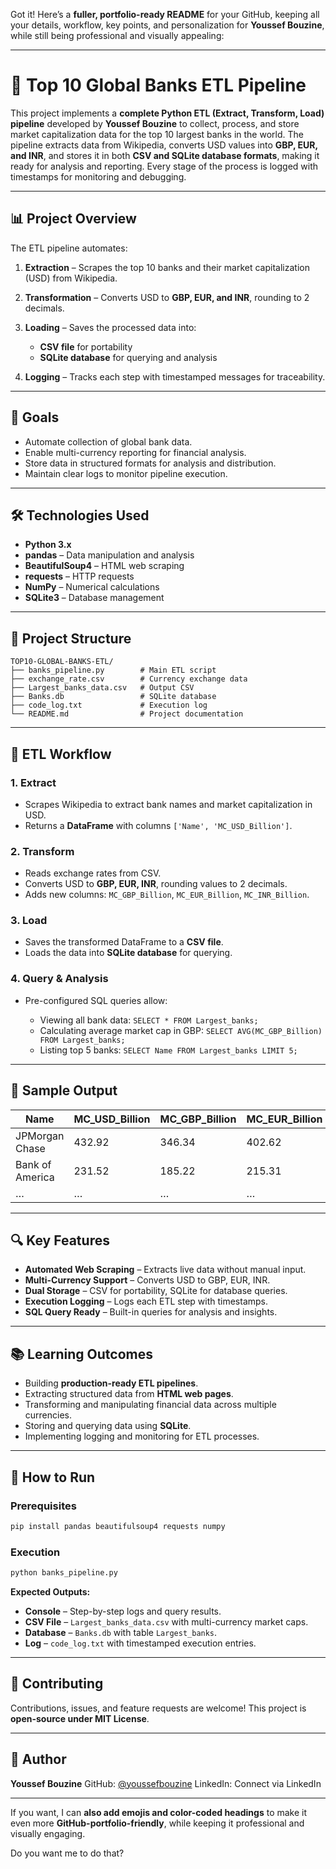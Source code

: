 Got it! Here’s a **fuller, portfolio-ready README** for your GitHub, keeping all your details, workflow, key points, and personalization for **Youssef Bouzine**, while still being professional and visually appealing:

---

# 🏦 Top 10 Global Banks ETL Pipeline

This project implements a **complete Python ETL (Extract, Transform, Load) pipeline** developed by **Youssef Bouzine** to collect, process, and store market capitalization data for the top 10 largest banks in the world. The pipeline extracts data from Wikipedia, converts USD values into **GBP, EUR, and INR**, and stores it in both **CSV and SQLite database formats**, making it ready for analysis and reporting. Every stage of the process is logged with timestamps for monitoring and debugging.

---

## 📊 Project Overview

The ETL pipeline automates:

1. **Extraction** – Scrapes the top 10 banks and their market capitalization (USD) from Wikipedia.
2. **Transformation** – Converts USD to **GBP, EUR, and INR**, rounding to 2 decimals.
3. **Loading** – Saves the processed data into:

   * **CSV file** for portability
   * **SQLite database** for querying and analysis
4. **Logging** – Tracks each step with timestamped messages for traceability.

---

## 🎯 Goals

* Automate collection of global bank data.
* Enable multi-currency reporting for financial analysis.
* Store data in structured formats for analysis and distribution.
* Maintain clear logs to monitor pipeline execution.

---

## 🛠 Technologies Used

* **Python 3.x**
* **pandas** – Data manipulation and analysis
* **BeautifulSoup4** – HTML web scraping
* **requests** – HTTP requests
* **NumPy** – Numerical calculations
* **SQLite3** – Database management

---

## 📁 Project Structure

```
TOP10-GLOBAL-BANKS-ETL/
├── banks_pipeline.py        # Main ETL script
├── exchange_rate.csv        # Currency exchange data
├── Largest_banks_data.csv   # Output CSV
├── Banks.db                 # SQLite database
├── code_log.txt             # Execution log
└── README.md                # Project documentation
```

---

## 🔄 ETL Workflow

### **1. Extract**

* Scrapes Wikipedia to extract bank names and market capitalization in USD.
* Returns a **DataFrame** with columns `['Name', 'MC_USD_Billion']`.

### **2. Transform**

* Reads exchange rates from CSV.
* Converts USD to **GBP, EUR, INR**, rounding values to 2 decimals.
* Adds new columns: `MC_GBP_Billion`, `MC_EUR_Billion`, `MC_INR_Billion`.

### **3. Load**

* Saves the transformed DataFrame to a **CSV file**.
* Loads the data into **SQLite database** for querying.

### **4. Query & Analysis**

* Pre-configured SQL queries allow:

  * Viewing all bank data: `SELECT * FROM Largest_banks;`
  * Calculating average market cap in GBP: `SELECT AVG(MC_GBP_Billion) FROM Largest_banks;`
  * Listing top 5 banks: `SELECT Name FROM Largest_banks LIMIT 5;`

---

## 📝 Sample Output

| Name            | MC_USD_Billion | MC_GBP_Billion | MC_EUR_Billion | MC_INR_Billion |
| --------------- | -------------- | -------------- | -------------- | -------------- |
| JPMorgan Chase  | 432.92         | 346.34         | 402.62         | 35910.71       |
| Bank of America | 231.52         | 185.22         | 215.31         | 19204.58       |
| …               | …              | …              | …              | …              |

---

## 🔍 Key Features

* **Automated Web Scraping** – Extracts live data without manual input.
* **Multi-Currency Support** – Converts USD to GBP, EUR, INR.
* **Dual Storage** – CSV for portability, SQLite for database queries.
* **Execution Logging** – Logs each ETL step with timestamps.
* **SQL Query Ready** – Built-in queries for analysis and insights.

---

## 📚 Learning Outcomes

* Building **production-ready ETL pipelines**.
* Extracting structured data from **HTML web pages**.
* Transforming and manipulating financial data across multiple currencies.
* Storing and querying data using **SQLite**.
* Implementing logging and monitoring for ETL processes.

---

## 🚀 How to Run

### Prerequisites

```bash
pip install pandas beautifulsoup4 requests numpy
```

### Execution

```bash
python banks_pipeline.py
```

**Expected Outputs:**

* **Console** – Step-by-step logs and query results.
* **CSV File** – `Largest_banks_data.csv` with multi-currency market caps.
* **Database** – `Banks.db` with table `Largest_banks`.
* **Log** – `code_log.txt` with timestamped execution entries.

---

## 🤝 Contributing

Contributions, issues, and feature requests are welcome! This project is **open-source under MIT License**.

---

## 👤 Author

**Youssef Bouzine**
GitHub: [@youssefbouzine](https://github.com/youssefbouzine)
LinkedIn: Connect via LinkedIn

---

If you want, I can **also add emojis and color-coded headings** to make it even more **GitHub-portfolio-friendly**, while keeping it professional and visually engaging.

Do you want me to do that?
